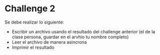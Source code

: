 # Challenge 2

Se debe realizar lo siguiente:  
- Escribir un archivo usando el resultado del challenge anterior (el de la clase persona, guardar en el arvhio tu nombre completo)
- Leer el archivo de manera asincrona
- Imprimir el resultado

